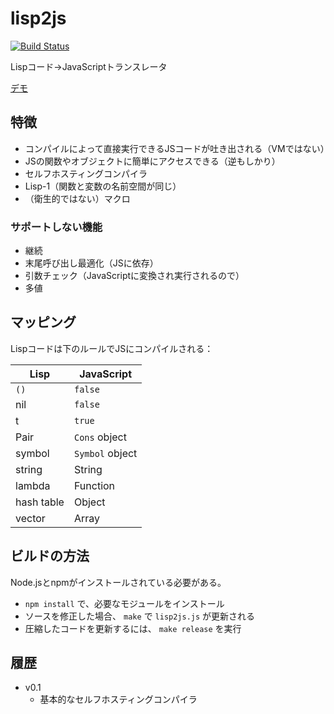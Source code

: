 lisp2js
=======

[![Build Status](https://travis-ci.org/tyfkda/lisp2js.svg)](https://travis-ci.org/tyfkda/lisp2js)

Lispコード→JavaScriptトランスレータ

[デモ](https://tyfkda.github.io/lisp2js/)


## 特徴
* コンパイルによって直接実行できるJSコードが吐き出される（VMではない）
* JSの関数やオブジェクトに簡単にアクセスできる（逆もしかり）
* セルフホスティングコンパイラ
* Lisp-1（関数と変数の名前空間が同じ）
* （衛生的ではない）マクロ

### サポートしない機能
* 継続
* 末尾呼び出し最適化（JSに依存）
* 引数チェック（JavaScriptに変換され実行されるので）
* 多値


## マッピング
Lispコードは下のルールでJSにコンパイルされる：

| Lisp       | JavaScript      |
|------------|-----------------|
| `()`       | `false`         |
| nil        | `false`         |
| t          | `true`          |
| Pair       | `Cons` object   |
| symbol     | `Symbol` object |
| string     | String          |
| lambda     | Function        |
| hash table | Object          |
| vector     | Array           |


## ビルドの方法

Node.jsとnpmがインストールされている必要がある。

* `npm install` で、必要なモジュールをインストール
* ソースを修正した場合、 `make` で `lisp2js.js` が更新される
* 圧縮したコードを更新するには、 `make release` を実行


## 履歴
* v0.1
  * 基本的なセルフホスティングコンパイラ
